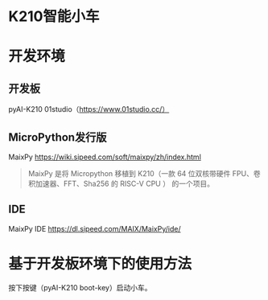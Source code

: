 # K210智能小车

# 开发环境

## 开发板
pyAI-K210
01studio（https://www.01studio.cc/）

## MicroPython发行版
MaixPy
https://wiki.sipeed.com/soft/maixpy/zh/index.html

> MaixPy 是将 Micropython 移植到 K210（一款 64 位双核带硬件 FPU、卷积加速器、FFT、Sha256 的 RISC-V CPU ） 的一个项目。

## IDE
MaixPy IDE
https://dl.sipeed.com/MAIX/MaixPy/ide/


# 基于开发板环境下的使用方法
按下按键（pyAI-K210 boot-key）启动小车。
